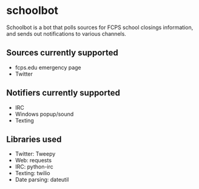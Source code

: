 # schoolbot
Schoolbot is a bot that polls sources for FCPS school closings information, and sends out notifications to various channels.

## Sources currently supported
* fcps.edu emergency page
* Twitter

## Notifiers currently supported
* IRC
* Windows popup/sound
* Texting

## Libraries used
* Twitter: Tweepy
* Web: requests
* IRC: python-irc
* Texting: twilio
* Date parsing: dateutil
